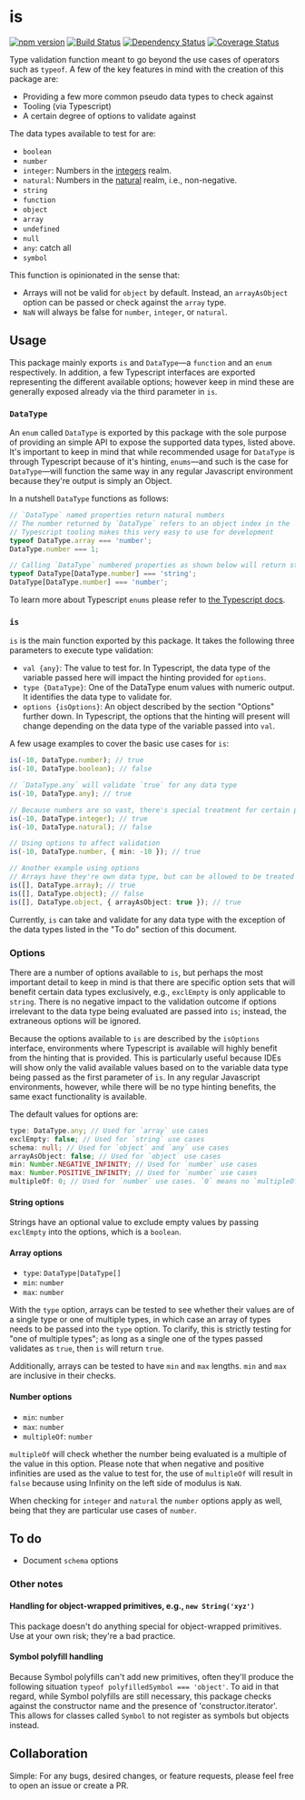 # is

[![npm version][npm]][npm-url]
[![Build Status][tests]][tests-url]
[![Dependency Status][deps]][deps-url]
[![Coverage Status][cover]][cover-url]

Type validation function meant to go beyond the use cases of operators such as `typeof`. A few of the key features in mind with the creation of this package are:

- Providing a few more common pseudo data types to check against
- Tooling (via Typescript)
- A certain degree of options to validate against

The data types available to test for are:

- `boolean`
- `number`
- `integer`: Numbers in the [integers](https://en.wikipedia.org/wiki/Integer) realm.
- `natural`: Numbers in the [natural](https://en.wikipedia.org/wiki/Natural_number) realm, i.e., non-negative.
- `string`
- `function`
- `object`
- `array`
- `undefined`
- `null`
- `any`: catch all
- `symbol`

This function is opinionated in the sense that:

- Arrays will not be valid for `object` by default. Instead, an `arrayAsObject` option can be passed or check against the `array` type.
- `NaN` will always be false for `number`, `integer`, or `natural`.

## Usage

This package mainly exports `is` and `DataType`—a `function` and an `enum` respectively. In addition, a few Typescript interfaces are exported representing the different available options; however keep in mind these are generally exposed already via the third parameter in `is`.

### `DataType`

An `enum` called `DataType` is exported by this package with the sole purpose of providing an simple API to expose the supported data types, listed above. It's important to keep in mind that while recommended usage for `DataType` is through Typescript because of it's hinting, `enums`—and such is the case for `DataType`—will function the same way in any regular Javascript environment because they're output is simply an Object.

In a nutshell `DataType` functions as follows:

```ts
// `DataType` named properties return natural numbers
// The number returned by `DataType` refers to an object index in the `DataType` object.
// Typescript tooling makes this very easy to use for development
typeof DataType.array === 'number';
DataType.number === 1;

// Calling `DataType` numbered properties as shown below will return strings of the named property
typeof DataType[DataType.number] === 'string';
DataType[DataType.number] === 'number';
```

To learn more about Typescript `enums` please refer to [the Typescript docs](https://www.typescriptlang.org/docs/handbook/enums.html).

### `is`

`is` is the main function exported by this package. It takes the following three parameters to execute type validation:

- `val {any}`: The value to test for. In Typescript, the data type of the variable passed here will impact the hinting provided for `options`.
- `type {DataType}`: One of the DataType enum values with numeric output. It identifies the data type to validate for.
- `options {isOptions}`: An object described by the section "Options" further down. In Typescript, the options that the hinting will present will change depending on the data type of the variable passed into `val`.

A few usage examples to cover the basic use cases for `is`:

```ts
is(-10, DataType.number); // true
is(-10, DataType.boolean); // false

// `DataType.any` will validate `true` for any data type
is(-10, DataType.any); // true

// Because numbers are so vast, there's special treatment for certain particular number use cases
is(-10, DataType.integer); // true
is(-10, DataType.natural); // false

// Using options to affect validation
is(-10, DataType.number, { min: -10 }); // true

// Another example using options
// Arrays have they're own data type, but can be allowed to be treated as objects, i.e., `typeof [] === 'object'`
is([], DataType.array); // true
is([], DataType.object); // false
is([], DataType.object, { arrayAsObject: true }); // true
```

Currently, `is` can take and validate for any data type with the exception of the data types listed in the "To do" section of this document.

### Options

There are a number of options available to `is`, but perhaps the most important detail to keep in mind is that there are specific option sets that will benefit certain data types exclusively, e.g., `exclEmpty` is only applicable to `string`. There is no negative impact to the validation outcome if options irrelevant to the data type being evaluated are passed into `is`; instead, the extraneous options will be ignored.

Because the options available to `is` are described by the `isOptions` interface, environments where Typescript is available will highly benefit from the hinting that is provided. This is particularly useful because IDEs will show only the valid available values based on to the variable data type being passed as the first parameter of `is`. In any regular Javascript environments, however, while there will be no type hinting benefits, the same exact functionality is available.

The default values for options are:

```ts
type: DataType.any; // Used for `array` use cases
exclEmpty: false; // Used for `string` use cases
schema: null; // Used for `object` and `any` use cases
arrayAsObject: false; // Used for `object` use cases
min: Number.NEGATIVE_INFINITY; // Used for `number` use cases
max: Number.POSITIVE_INFINITY; // Used for `number` use cases
multipleOf: 0; // Used for `number` use cases. `0` means no `multipleOf` check
```

#### String options

Strings have an optional value to exclude empty values by passing `exclEmpty` into the options, which is a `boolean`.

#### Array options

- `type`: `DataType|DataType[]`
- `min`: `number`
- `max`: `number`

With the `type` option, arrays can be tested to see whether their values are of a single type or one of multiple types, in which case an array of types needs to be passed into the `type` option. To clarify, this is strictly testing for "one of multiple types"; as long as a single one of the types passed validates as `true`, then `is` will return `true`.

Additionally, arrays can be tested to have `min` and `max` lengths. `min` and `max` are inclusive in their checks.

#### Number options

- `min`: `number`
- `max`: `number`
- `multipleOf`: `number`

`multipleOf` will check whether the number being evaluated is a multiple of the value in this option. Please note that when negative and positive infinities are used as the value to test for, the use of `multipleOf` will result in `false` because using Infinity on the left side of modulus is `NaN`.

When checking for `integer` and `natural` the `number` options apply as well, being that they are particular use cases of `number`.

## To do

- Document `schema` options

### Other notes

#### Handling for object-wrapped primitives, e.g., `new String('xyz')`

This package doesn't do anything special for object-wrapped primitives. Use at your own risk; they're a bad practice.

#### Symbol polyfill handling

Because Symbol polyfills can't add new primitives, often they'll produce the following situation `typeof polyfilledSymbol === 'object'`. To aid in that regard, while Symbol polyfills are still necessary, this package checks against the constructor name and the presence of 'constructor.iterator'. This allows for classes called `Symbol` to not register as symbols but objects instead.

## Collaboration

Simple: For any bugs, desired changes, or feature requests, please feel free to open an issue or create a PR.

[npm]: https://badge.fury.io/js/is-datatype.svg
[npm-url]: https://npmjs.com/package/is-datatype
[tests]: https://travis-ci.org/emilio-martinez/is-datatype.svg?branch=master
[tests-url]: https://travis-ci.org/emilio-martinez/is-datatype
[deps]: https://david-dm.org/emilio-martinez/is-datatype.svg
[deps-url]: https://npmjs.com/package/is-datatype
[cover]: https://coveralls.io/repos/github/emilio-martinez/is-datatype/badge.svg?branch=master
[cover-url]: https://coveralls.io/github/emilio-martinez/is-datatype?branch=master
